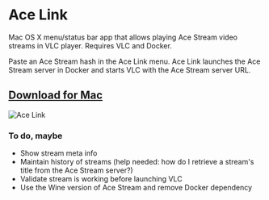 # Ace Link

Mac OS X menu/status bar app that allows playing Ace Stream video streams in VLC player. Requires VLC and Docker.

Paste an Ace Stream hash in the Ace Link menu. Ace Link launches the Ace Stream server in Docker and starts VLC with the Ace Stream server URL.

## [Download for Mac](https://github.com/blaise-io/acelink/releases)

![Ace Link](https://i.imgur.com/QwMOUEp.png)

### To do, maybe

 - Show stream meta info 
 - Maintain history of streams (help needed: how do I retrieve a stream's title from the Ace Stream server?)
 - Validate stream is working before launching VLC
 - Use the Wine version of Ace Stream and remove Docker dependency
